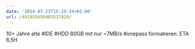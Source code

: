 ```yaml
---
date: '2014-07-23T15:19:34+02:00'
url: /491935656403537920/
---
```

10+ Jahre alte #IDE #HDD 80GB mit nur ~7MB/s #onepass formatieren: ETA 6,5H
